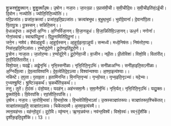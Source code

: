 

  
शु॒क्रश्शु॑शु॒क्वान्। शु॒शु॒क्वाँउ॒षः। उ॒षोन। नजा॒रः। जा॒रःप॒प्रा। प॒प्रास॑मी॒ची। स॒मी॒चीदि॒वः। स॒मी॒चीइति॑सं॒ऽई॒ची। दि॒वोन। नज्योतिः॑। ज्योति॒रिति॒ज्योतिः॑।।  
परि॒प्रजा॑तः। प्रजा॑तः॒क्रत्वा॑। प्रजा॑त॒इति॒प्रऽजा॑तः। क्रत्वा॑बभूथ। ब॒भू॒थ॒भुवः॑। भुवो॑दे॒वानां॑। दे॒वानां॑पि॒ता। पि॒तापु॒त्रः। पु॒त्रस्सन्। सन्निति॒सन्।।  
वे॒धाअदृ॑प्तः। अदृ॑प्तो अ॒ग्निः। अ॒ग्निर्वि॑जा॒नन्। वि॒जा॒नन्नूधः॑। वि॒जा॒न्निति॑वि॒ऽजा॒नन्। ऊध॒र्न। नगोनां॑। गोनां॒स्वाद्म॑। स्वाद्मा॑पितू॒नां। पि॒तू॒नामिति॑पि॒तू॒नां।।  
जने॒न। नशेव॑। शेव॑आ॒हूर्यः॑। आ॒हूर्य॒स्सन्। आ॒हूर्य॒इत्या॒ऽहूर्यः॑। सन्मध्ये॑। मध्ये॒निष॑त्तः। निष॑त्तोर॒ण्वः। निस॑त्त॒इति॒निऽस॑त्तः। र॒ण्वोदु॑रो॒णॆ। दु॒रो॒णइति॑दु॒रो॒णॆ।।  
पु॒त्रोन। नाजा॒तः। जा॒तोर॒ण्वः। र॒ण्वोदु॑रे॒णॆ। दु॒रो॒णॆवा॒जी। वा॒जीन। नप्री॒तः। प्री॒तोविशः॑। विशो॒वि। विता॑रीत्। ता॒री॒दिति॑तारीत्।।  
विशो॒यत्। यदह्वे॑। अह्वे॒नृभिः॑। नृभि॒स्सनी॑ळाः। नृभि॒रिति॒नृऽभिः॑। सनी॑ळाअग्निः। सनी॑ळा॒इति॒सऽनी॑ळाः। अ॒ग्निर्दे॑व॒त्वा। दे॒व॒त्वाविश्वा॑नि। दे॒व॒त्वेति॑दे॒व॒ऽत्वा। विश्वा॑न्यश्याः। अ॒श्या॒इत्य॑श्याः।।  
नकि॑ष्टॆ। त॒ए॒ता। ए॒ताव्र॒ता। व्र॒तामि॑नन्ति। मि॒नन्ति॒नृभ्यः॑। नृभ्यो॒यत्। नृभ्य॒इति॒नृऽभ्यः॑। यदे॒भ्यः। ए॒भ्यश्श्रु॒ष्टिं। श्रु॒ष्टिञ्च॒कर्थ॑। च॒कर्थेति॑च॒कर्थ॑।।  
तत्तु। तुते॑। ते॒दंसः॑। दंसो॒यत्। यदह॑न्। अह॑न्त्समा॒नैः। स॒मा॒नैर्नृभिः॑। नृभि॒र्यत्। नृभि॒रिति॒नृऽभिः॑। यद्यु॒क्तः। यु॒क्तोवि॒वेः। वि॒वेरपां॑सि। रपां॒सीति॒रपां॑सि।।  
उ॒षोन। नजा॒रः। जा॒रोवि॒भावा॑। वि॒भावो॒स्रः। वि॒भावेति॑वि॒भाऽवा॑। उ॒स्रस्सञ्ज्ञा॑तरूपः। सञ्ज्ञा॑तरूप॒श्चिके॑तत्। सञ्ज्ञा॑तरूप॒इति॒ सञ्ज्ञा॑तऽरूपः। चिके॑तदस्मै। अ॒स्मा॒इत्य॑स्मै।।  
त्मना॒वह॑न्तः। वह॑न्तो॒दुरः॑। दुरो॒वि। व्यृ॑ण्वन्। ऋ॒ण्व॒न्नव॑न्त। नव॑न्त॒विश्वे॑। विश्वे॒स्वः॑। स्व१॒॑र्दृशी॑के। दृशी॑क॒इति॒दृशी॑के।। 13 ।।  
